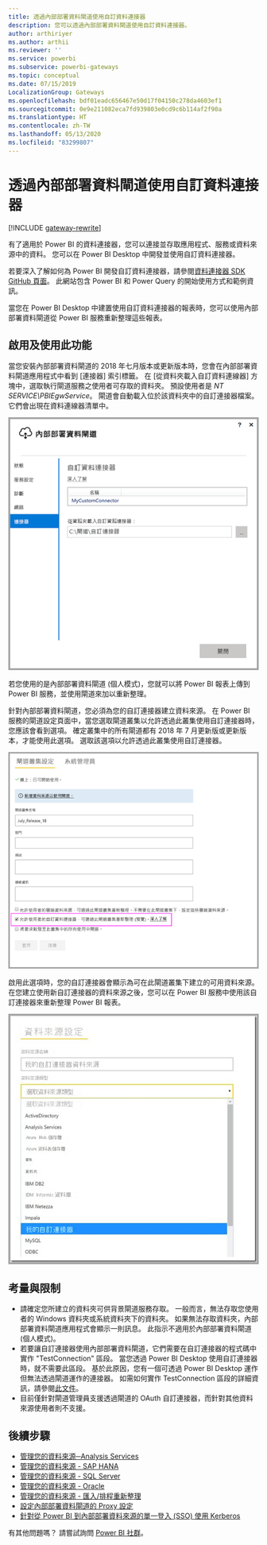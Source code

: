 ```yaml
---
title: 透過內部部署資料閘道使用自訂資料連接器
description: 您可以透過內部部署資料閘道使用自訂資料連接器。
author: arthiriyer
ms.author: arthii
ms.reviewer: ''
ms.service: powerbi
ms.subservice: powerbi-gateways
ms.topic: conceptual
ms.date: 07/15/2019
LocalizationGroup: Gateways
ms.openlocfilehash: bdf01eadc656467e50d17f04150c278da4603ef1
ms.sourcegitcommit: 0e9e211082eca7fd939803e0cd9c6b114af2f90a
ms.translationtype: HT
ms.contentlocale: zh-TW
ms.lasthandoff: 05/13/2020
ms.locfileid: "83299807"
---
```

# <a name="use-custom-data-connectors-with-the-on-premises-data-gateway"></a>透過內部部署資料閘道使用自訂資料連接器

[!INCLUDE [gateway-rewrite](../includes/gateway-rewrite.md)]

有了適用於 Power BI 的資料連接器，您可以連接並存取應用程式、服務或資料來源中的資料。 您可以在 Power BI Desktop 中開發並使用自訂資料連接器。

若要深入了解如何為 Power BI 開發自訂資料連接器，請參閱[資料連接器 SDK GitHub 頁面](https://aka.ms/dataconnectors)。 此網站包含 Power BI 和 Power Query 的開始使用方式和範例資訊。

當您在 Power BI Desktop 中建置使用自訂資料連接器的報表時，您可以使用內部部署資料閘道從 Power BI 服務重新整理這些報表。

## <a name="enable-and-use-this-capability"></a>啟用及使用此功能

當您安裝內部部署資料閘道的 2018 年七月版本或更新版本時，您會在內部部署資料閘道應用程式中看到 [連接器]  索引標籤。 在 [從資料夾載入自訂資料連線器]  方塊中，選取執行閘道服務之使用者可存取的資料夾。 預設使用者是 *NT SERVICE\PBIEgwService*。 閘道會自動載入位於該資料夾中的自訂連接器檔案。 它們會出現在資料連線器清單中。

![自訂資料連接器](media/service-gateway-custom-connectors/gateway-onprem-customconnector1.png)

若您使用的是內部部署資料閘道 (個人模式)，您就可以將 Power BI 報表上傳到 Power BI 服務，並使用閘道來加以重新整理。

針對內部部署資料閘道，您必須為您的自訂連接器建立資料來源。 在 Power BI 服務的閘道設定頁面中，當您選取閘道叢集以允許透過此叢集使用自訂連接器時，您應該會看到選項。 確定叢集中的所有閘道都有 2018 年 7 月更新版或更新版本，才能使用此選項。 選取該選項以允許透過此叢集使用自訂連接器。

![[閘道叢集設定] 頁面](media/service-gateway-custom-connectors/gateway-onprem-customconnector2.png)

啟用此選項時，您的自訂連接器會顯示為可在此閘道叢集下建立的可用資料來源。 在您建立使用新自訂連接器的資料來源之後，您可以在 Power BI 服務中使用該自訂連接器來重新整理 Power BI 報表。

![[資料來源設定] 頁面](media/service-gateway-custom-connectors/gateway-onprem-customconnector3.png)

## <a name="considerations-and-limitations"></a>考量與限制

* 請確定您所建立的資料夾可供背景閘道服務存取。 一般而言，無法存取您使用者的 Windows 資料夾或系統資料夾下的資料夾。 如果無法存取資料夾，內部部署資料閘道應用程式會顯示一則訊息。 此指示不適用於內部部署資料閘道 (個人模式)。
* 若要讓自訂連接器使用內部部署資料閘道，它們需要在自訂連接器的程式碼中實作 "TestConnection" 區段。 當您透過 Power BI Desktop 使用自訂連接器時，就不需要此區段。 基於此原因，您有一個可透過 Power BI Desktop 運作但無法透過閘道運作的連接器。 如需如何實作 TestConnection 區段的詳細資訊，請參閱[此文件](https://github.com/Microsoft/DataConnectors/blob/master/docs/m-extensions.md#implementing-testconnection-for-gateway-support)。
* 目前僅針對閘道管理員支援透過閘道的 OAuth 自訂連接器，而針對其他資料來源使用者則不支援。

## <a name="next-steps"></a>後續步驟

* [管理您的資料來源─Analysis Services](service-gateway-enterprise-manage-ssas.md)  
* [管理您的資料來源 - SAP HANA](service-gateway-enterprise-manage-sap.md)  
* [管理您的資料來源 - SQL Server](service-gateway-enterprise-manage-sql.md)  
* [管理您的資料來源 - Oracle](service-gateway-onprem-manage-oracle.md)  
* [管理您的資料來源 - 匯入/排程重新整理](service-gateway-enterprise-manage-scheduled-refresh.md)
* [設定內部部署資料閘道的 Proxy 設定](/data-integration/gateway/service-gateway-proxy)
* [針對從 Power BI 到內部部署資料來源的單一登入 (SSO) 使用 Kerberos](service-gateway-sso-kerberos.md)  

有其他問題嗎？ 請嘗試詢問 [Power BI 社群](https://community.powerbi.com/)。

